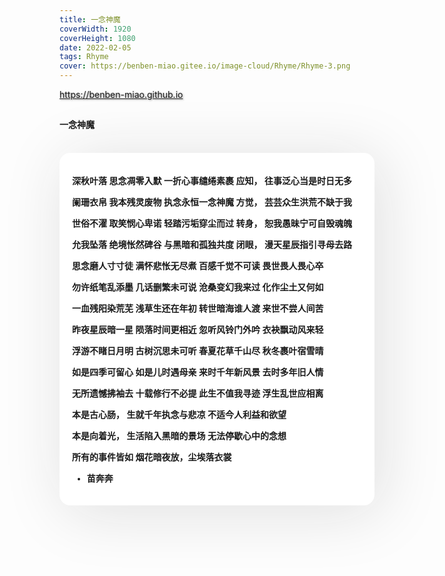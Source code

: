 ```yaml
---
title: 一念神魔
coverWidth: 1920
coverHeight: 1080
date: 2022-02-05
tags: Rhyme
cover: https://benben-miao.gitee.io/image-cloud/Rhyme/Rhyme-3.png
---
```


<!-- <div style="background-color: #eeeeee; width: 120px; padding:5px 20px; border-radius: 3px;">Read More</div> -->
<!-- more -->

<div class="card">
  <a href="https://benben-miao.github.io" style="text-shadow: 1px 1px 3px #888;">https://benben-miao.github.io</a>
</div>

## 
#### 一念神魔
<br/>
<div class="rhyme">

深秋叶落
思念凋零入默
一折心事缱绻素裹
应知，
往事泛心当是时日无多

阑珊衣帛
我本残灵废物
执念永恒一念神魔
方觉，
芸芸众生洪荒不缺于我

世俗不濯
取笑悯心卑诺
轻踏污垢穿尘而过
转身，
恕我愚昧宁可自毁魂魄

允我坠落
绝境怅然碑谷
与黑暗和孤独共度
闭眼，
漫天星辰指引寻母去路

思念磨人寸寸徒
满怀悲怅无尽煮
百感千觉不可读
畏世畏人畏心卒

勿许纸笔乱添墨
几话删繁未可说
沧桑变幻我来过
化作尘土又何如

一血残阳染荒芜
浅草生还在年初
转世暗海谁人渡
来世不尝人间苦

昨夜星辰暗一星
陨落时间更相近
忽听风铃门外吟
衣袂飘动风来轻

浮游不睹日月明
古树沉思未可听
春夏花草千山尽
秋冬裹叶宿雪晴

如是四季可留心
如是儿时遇母亲
来时千年新风景
去时多年旧人情

无所遗憾拂袖去
十载修行不必提
此生不值我寻迹
浮生乱世应相离

本是古心肠，
生就千年执念与悲凉
不适今人利益和欲望

本是向着光，
生活陷入黑暗的景场
无法停歇心中的念想

所有的事件皆如
烟花暗夜放，尘埃落衣裳

- 苗奔奔
</div>

<style>
.rhyme {
  border-radius: 17px;
  background: #ffffff;
  box-shadow:  9px 9px 100px #dedede,
              -9px -9px 100px #ffffff;
  padding: 20px;
  font-family: 'YouYuan';
  font-weight: bold;
  font-size: 1.0em;
}
</style>
